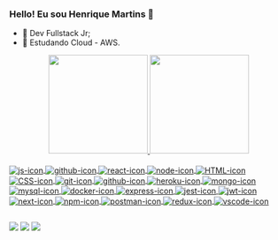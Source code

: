 ### Hello! Eu sou Henrique Martins 👋

- 🔭 Dev Fullstack Jr;
- 🌱 Estudando Cloud - AWS.

<div align="center">
  <a href="https://github.com/Henrique-M01">
  <img height="179em" max-width="45%" src="https://github-readme-stats.vercel.app/api?username=Henrique-M01&show_icons=true&theme=chartreuse-dark&include_all_commits=true&count_private=true"/>
  <img height="179em" max-width="45%" src="https://github-readme-stats.vercel.app/api/top-langs/?username=Henrique-M01&layout=compact&langs_count=7&theme=chartreuse-dark"/>
</div>

<div style="display: inline_block"><br>
  <img align="center" alt="js-icon" src="https://img.shields.io/badge/JavaScript-323330?style=for-the-badge&logo=javascript&logoColor=F7DF1E">
  <img align="center" alt="github-icon" src="https://img.shields.io/badge/TypeScript-007ACC?style=for-the-badge&logo=typescript&logoColor=white">
  <img align="center" alt="react-icon" src="https://img.shields.io/badge/React-20232A?style=for-the-badge&logo=react&logoColor=61DAFB">
  <img align="center" alt="node-icon" src="https://img.shields.io/badge/Node.js-339933?style=for-the-badge&logo=nodedotjs&logoColor=white">
  <img align="center" alt="HTML-icon" src="https://img.shields.io/badge/HTML5-E34F26?style=for-the-badge&logo=html5&logoColor=white">
  <img align="center" alt="CSS-icon" src="https://img.shields.io/badge/CSS3-1572B6?style=for-the-badge&logo=css3&logoColor=white">
  <img align="center" alt="git-icon" src="https://img.shields.io/badge/GIT-E44C30?style=for-the-badge&logo=git&logoColor=white">
  <img align="center" alt="github-icon" src="	https://img.shields.io/badge/GitHub-100000?style=for-the-badge&logo=github&logoColor=white">
  <img align="center" alt="heroku-icon" src="https://img.shields.io/badge/Heroku-430098?style=for-the-badge&logo=heroku&logoColor=white">
  <img align="center" alt="mongo-icon" src="https://img.shields.io/badge/MongoDB-4EA94B?style=for-the-badge&logo=mongodb&logoColor=white">
  <img align="center" alt="mysql-icon" src="https://img.shields.io/badge/MySQL-005C84?style=for-the-badge&logo=mysql&logoColor=white">
  <img align="center" alt="docker-icon" src="https://img.shields.io/badge/Docker-2CA5E0?style=for-the-badge&logo=docker&logoColor=white">
  <img align="center" alt="express-icon" src="https://img.shields.io/badge/Express.js-000000?style=for-the-badge&logo=express&logoColor=white">
  <img align="center" alt="jest-icon" src="https://img.shields.io/badge/Jest-C21325?style=for-the-badge&logo=jest&logoColor=white">
  <img align="center" alt="jwt-icon" src="https://img.shields.io/badge/JWT-000000?style=for-the-badge&logo=JSON%20web%20tokens&logoColor=white">
  <img align="center" alt="next-icon" src="	https://img.shields.io/badge/next.js-000000?style=for-the-badge&logo=nextdotjs&logoColor=white">
  <img align="center" alt="npm-icon" src="https://img.shields.io/badge/npm-CB3837?style=for-the-badge&logo=npm&logoColor=white">
  <img align="center" alt="postman-icon" src="https://img.shields.io/badge/Postman-FF6C37?style=for-the-badge&logo=Postman&logoColor=white">
  <img align="center" alt="redux-icon" src="https://img.shields.io/badge/Redux-593D88?style=for-the-badge&logo=redux&logoColor=white">
  <img align="center" alt="vscode-icon" src="https://img.shields.io/badge/VSCode-0078D4?style=for-the-badge&logo=visual%20studio%20code&logoColor=white">
</div>


  ##

<div> 
  <a href="https://www.instagram.com/hmartinswd2/" target="_blank"><img src="https://img.shields.io/badge/-Instagram-%23E4405F?style=for-the-badge&logo=instagram&logoColor=white" target="_blank"></a>
  <a href = "mailto:hickm018@gmail.com"><img src="https://img.shields.io/badge/-Gmail-%23333?style=for-the-badge&logo=gmail&logoColor=white" target="_blank"></a>
  <a href="https://www.linkedin.com/in/henrique-martins01/" target="_blank"><img src="https://img.shields.io/badge/-LinkedIn-%230077B5?style=for-the-badge&logo=linkedin&logoColor=white" target="_blank"></a> 
</div>
